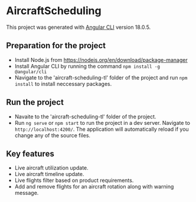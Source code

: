 # AircraftScheduling
This project was generated with [Angular CLI](https://github.com/angular/angular-cli) version 18.0.5.

## Preparation for the project
- Install Node.js from https://nodejs.org/en/download/package-manager
- Install Angular CLI by running the command `npm install -g @angular/cli`
- Navigate to the 'aircraft-scheduling-tl' folder of the project and run `npm install` to install neccessary packages.

## Run the project
- Navaite to the 'aircraft-scheduling-tl' folder of the project.
- Run `ng serve` or `npm start` to run the project in a dev server. Navigate to `http://localhost:4200/`. The application will automatically reload if you change any of the source files.

## Key features
- Live aircraft utilization update.
- Live aircraft timeline update.
- Live flights filter based on product requirements.
- Add and remove flights for an aircraft rotation along with warning message.
